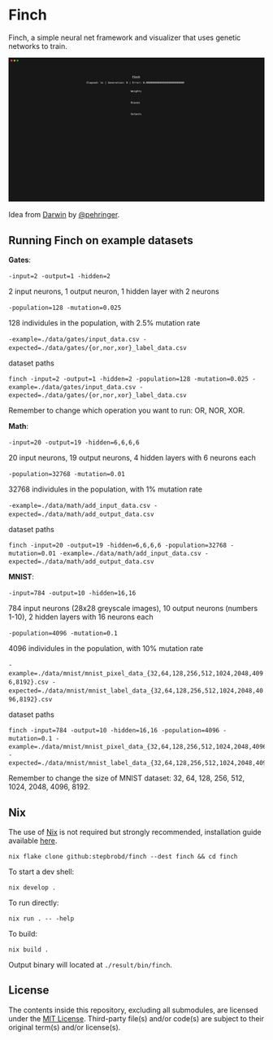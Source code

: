 # Finch

Finch, a simple neural net framework and visualizer that uses genetic networks to train.

![Finch](./asset/demo.gif)

Idea from [Darwin](https://github.com/pehringer/darwin) by [@pehringer](https://github.com/pehringer).

## Running Finch on example datasets

**Gates**:

`-input=2 -output=1 -hidden=2`

2 input neurons, 1 output neuron, 1 hidden layer with 2 neurons

`-population=128 -mutation=0.025`

128 individules in the population, with 2.5% mutation rate

`-example=./data/gates/input_data.csv -expected=./data/gates/{or,nor,xor}_label_data.csv`

dataset paths

```shell
finch -input=2 -output=1 -hidden=2 -population=128 -mutation=0.025 -example=./data/gates/input_data.csv -expected=./data/gates/{or,nor,xor}_label_data.csv
```

Remember to change which operation you want to run: OR, NOR, XOR.

**Math**:

`-input=20 -output=19 -hidden=6,6,6,6`

20 input neurons, 19 output neurons, 4 hidden layers with 6 neurons each

`-population=32768 -mutation=0.01`

32768 individules in the population, with 1% mutation rate

`-example=./data/math/add_input_data.csv -expected=./data/math/add_output_data.csv`

dataset paths

```shell
finch -input=20 -output=19 -hidden=6,6,6,6 -population=32768 -mutation=0.01 -example=./data/math/add_input_data.csv -expected=./data/math/add_output_data.csv
```

**MNIST**:

`-input=784 -output=10 -hidden=16,16`

784 input neurons (28x28 greyscale images), 10 output neurons (numbers 1-10), 2 hidden layers with 16 neurons each

`-population=4096 -mutation=0.1`

4096 individules in the population, with 10% mutation rate

`-example=./data/mnist/mnist_pixel_data_{32,64,128,256,512,1024,2048,4096,8192}.csv -expected=./data/mnist/mnist_label_data_{32,64,128,256,512,1024,2048,4096,8192}.csv`

dataset paths

```shell
finch -input=784 -output=10 -hidden=16,16 -population=4096 -mutation=0.1 -example=./data/mnist/mnist_pixel_data_{32,64,128,256,512,1024,2048,4096,8192}.csv -expected=./data/mnist/mnist_label_data_{32,64,128,256,512,1024,2048,4096,8192}.csv
```

Remember to change the size of MNIST dataset: 32, 64, 128, 256, 512, 1024, 2048, 4096, 8192.

## Nix

The use of [Nix](https://nixos.org) is not required but strongly recommended, installation guide available [here](https://github.com/determinatesystems/nix-installer).

```shell
nix flake clone github:stepbrobd/finch --dest finch && cd finch
```

To start a dev shell:

```shell
nix develop .
```

To run directly:

```shell
nix run . -- -help
```

To build:

```shell
nix build .
```

Output binary will located at `./result/bin/finch`.

## License

The contents inside this repository, excluding all submodules, are licensed under the [MIT License](license.md).
Third-party file(s) and/or code(s) are subject to their original term(s) and/or license(s).
